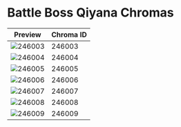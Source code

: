 # Battle Boss Qiyana Chromas

| Preview | Chroma ID |
|---------|-----------|
| ![246003](https://raw.communitydragon.org/latest/plugins/rcp-be-lol-game-data/global/default/v1/champion-chroma-images/246/246003.png) | 246003 |
| ![246004](https://raw.communitydragon.org/latest/plugins/rcp-be-lol-game-data/global/default/v1/champion-chroma-images/246/246004.png) | 246004 |
| ![246005](https://raw.communitydragon.org/latest/plugins/rcp-be-lol-game-data/global/default/v1/champion-chroma-images/246/246005.png) | 246005 |
| ![246006](https://raw.communitydragon.org/latest/plugins/rcp-be-lol-game-data/global/default/v1/champion-chroma-images/246/246006.png) | 246006 |
| ![246007](https://raw.communitydragon.org/latest/plugins/rcp-be-lol-game-data/global/default/v1/champion-chroma-images/246/246007.png) | 246007 |
| ![246008](https://raw.communitydragon.org/latest/plugins/rcp-be-lol-game-data/global/default/v1/champion-chroma-images/246/246008.png) | 246008 |
| ![246009](https://raw.communitydragon.org/latest/plugins/rcp-be-lol-game-data/global/default/v1/champion-chroma-images/246/246009.png) | 246009 |